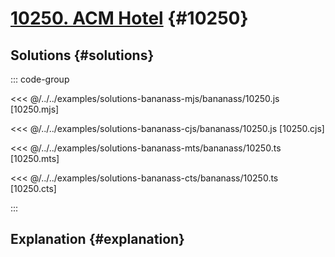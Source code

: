# [10250. ACM Hotel](https://www.acmicpc.net/problem/10250) {#10250}

<!-- @include: @/shared/wip.en.md -->

## Solutions {#solutions}

::: code-group

<<< @/../../examples/solutions-bananass-mjs/bananass/10250.js [10250.mjs]

<<< @/../../examples/solutions-bananass-cjs/bananass/10250.js [10250.cjs]

<<< @/../../examples/solutions-bananass-mts/bananass/10250.ts [10250.mts]

<<< @/../../examples/solutions-bananass-cts/bananass/10250.ts [10250.cts]

:::

## Explanation {#explanation}
